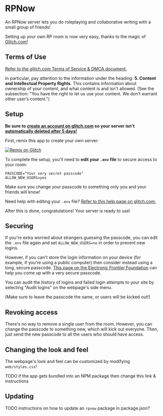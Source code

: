 # RPNow

An RPNow server lets you do roleplaying and collaborative writing with a small group of friends!

Setting up your own RP room is now very easy, thanks to the magic of [Glitch.com!](https://glitch.com/)

## Terms of Use

[Refer to the glitch.com Terms of Service & DMCA document.](https://glitch.com/legal/)

In particular, pay attention to the information under the heading: **5. Content and Intellectual Property Rights**.
This contains information about ownership of your content, and what content is and isn't allowed. (See the subsection:
"You have the right to let us use your content. We don’t warrant other user’s content.")

## Setup

**Be sure to [create an account on glitch.com](https://glitch.com/signin) so your server isn't [automatically deleted after 5 days!](https://glitch.com/help/how-do-i-create-a-project-on-glitch/)**

First, remix this app to create your own server:

[![Remix on Glitch](https://cdn.glitch.com/2703baf2-b643-4da7-ab91-7ee2a2d00b5b%2Fremix-button.svg)](https://glitch.com/edit/#!/remix/rpnow?PASSCODE=%22Change%20me%22&ALLOW_NEW_USERS=yes)

To complete the setup, you'll need to **edit your `.env` file** to secure access to your room:

```
PASSCODE="Your very secret passcode"
ALLOW_NEW_USERS=yes
```

Make sure you change your passcode to something only you and your friends will know!

Need help with editing your `.env` file? [Refer to this help page on glitch.com.](https://glitch.com/help/env/)

After this is done, congratulations! Your server is ready to use!

## Securing

If you're extra worried about strangers guessing the passcode, you can edit the `.env` file again and set `ALLOW_NEW_USERS=no` in order to prevent new logins.

However, if you can't store the login information on your device (for example, if you're using a public computer) then consider instead using a long, secure
passcode. [This page on the Electronic Frontier Foundation](https://www.eff.org/dice) can help you come up with a very secure passcode.

You can audit the history of logins and failed login attempts to your site by selecting "Audit logins" on the webpage's side menu.

(Make sure to leave the passcode the same, or users will be kicked out!)

## Revoking access

There's no way to remove a single user from the room.
However, you can change the passcode to something new, which will kick out everyone.
Then, just send the new passcode to all the users who should have access.

## Changing the look and feel

The webpage's look and feel can be customized by modifying `web/styles.css`!

TODO if the app gets bundled into an NPM package then change this link & instructions

## Updating

TODO instructions on how to update an `rpnow` package in package.json?
